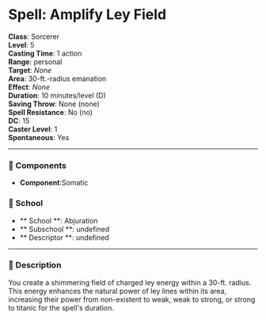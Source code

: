 
# Spell: Amplify Ley Field
**Class**: Sorcerer  
**Level**: 5  
**Casting Time**: 1 action  
**Range**: personal  
**Target**: _None_  
**Area**: 30-ft.-radius emanation  
**Effect**: _None_  
**Duration**: 10 minutes/level (D)  
**Saving Throw**: None (none)  
**Spell Resistance**: No (no)  
**DC**: 15  
**Caster Level**: 1  
**Spontaneous**: Yes

---

### 🔮 Components
- **Component**:Somatic

### 🏫 School
- ** School **: Abjuration
- ** Subschool **: undefined
- ** Descriptor **: undefined
---

### 📜 Description
You create a shimmering field of charged ley energy within a 30-ft. radius. This energy enhances the natural power of ley lines within its area, increasing their power from non-existent to weak, weak to strong, or strong to titanic for the spell's duration.
